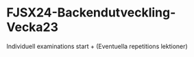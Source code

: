 # FJSX24-Backendutveckling-Vecka23
Individuell examinations start + (Eventuella repetitions lektioner) 
